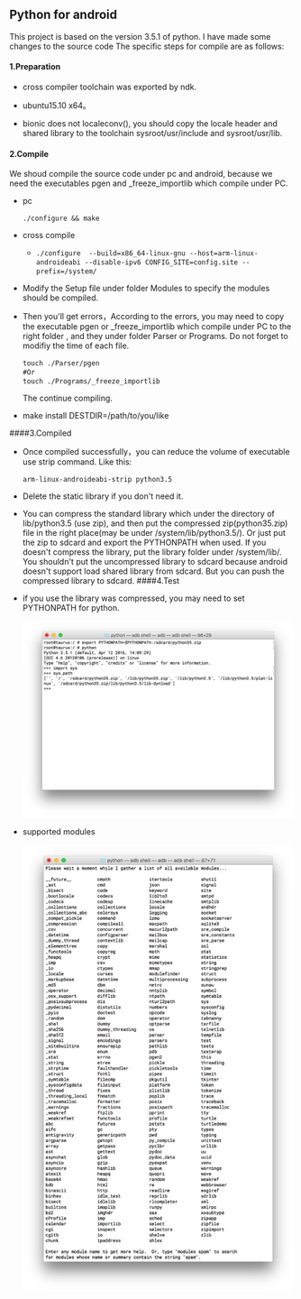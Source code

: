 ## Python for android

This project is based on the version 3.5.1 of python. I have made some changes to the source code The specific steps for compile are as follows:

#### 1.Preparation

- cross compiler toolchain was exported by ndk.


- ubuntu15.10 x64。

- bionic does not localeconv(), you should copy the locale header and shared library to the toolchain sysroot/usr/include and sysroot/usr/lib. 


#### 2.Compile

We shoud compile the source code under pc and android, because we need the executables pgen and _freeze_importlib which compile under PC.

- pc

  ```shell
  ./configure && make
  ```

- cross compile

  - ```shell
    ./configure  --build=x86_64-linux-gnu --host=arm-linux-androideabi --disable-ipv6 CONFIG_SITE=config.site --prefix=/system/
    ```

- Modify the Setup file under folder Modules to specify the modules should be compiled.


- Then you'll get errors，According to the errors, you may need to copy the executable pgen or _freeze_importlib which compile under PC to the right folder , and they under folder Parser or Programs. Do not forget to modifiy the time of each file. 

  ```shell
  touch ./Parser/pgen 
  #Or
  touch ./Programs/_freeze_importlib
  ```

  The continue compiling.

- make install DESTDIR=/path/to/you/like

####3.Compiled

- Once compiled successfully，you can reduce the volume of executable use strip command. Like this:

  ```shell
  arm-linux-androideabi-strip python3.5
  ```


- Delete the static library if you don't need it.


- You can compress the standard library which under the directory of lib/python3.5 (use zip), and then put the compressed zip(python35.zip) file in the right place(may be under /system/lib/python3.5/). Or just put the zip to sdcard  and export the PYTHONPATH when used. If you doesn't compress the library, put the library folder under /system/lib/. You shouldn't put the uncompressed library to sdcard because android doesn't support load shared library from sdcard. But you can push the compressed library to sdcard. 
####4.Test

- if you use the library was compressed, you may need to set PYTHONPATH for python.

  ![path](art/path.png)


- supported modules

  ![modules](art/modules.png)
